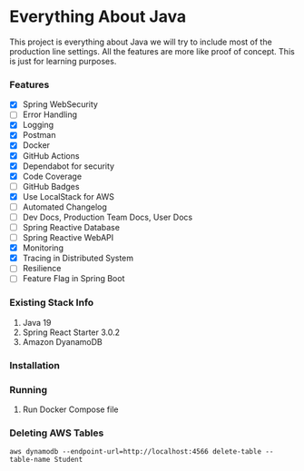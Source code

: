 # Everything About Java

This project is everything about Java we will try to include most of the production line settings.
All the features are more like proof of concept. This is just for learning purposes.

### Features

- [x] Spring WebSecurity
- [ ] Error Handling
- [x] Logging
- [x] Postman
- [x] Docker
- [x] GitHub Actions
- [x] Dependabot for security
- [x] Code Coverage
- [ ] GitHub Badges
- [x] Use LocalStack for AWS
- [ ] Automated Changelog
- [ ] Dev Docs, Production Team Docs, User Docs
- [ ] Spring Reactive Database
- [ ] Spring Reactive WebAPI
- [x] Monitoring
- [x] Tracing in Distributed System
- [ ] Resilience
- [ ] Feature Flag in Spring Boot

### Existing Stack Info

1. Java 19
2. Spring React Starter 3.0.2
3. Amazon DyanamoDB

### Installation

### Running

1. Run Docker Compose file

### Deleting AWS Tables

```
aws dynamodb --endpoint-url=http://localhost:4566 delete-table --table-name Student
```
